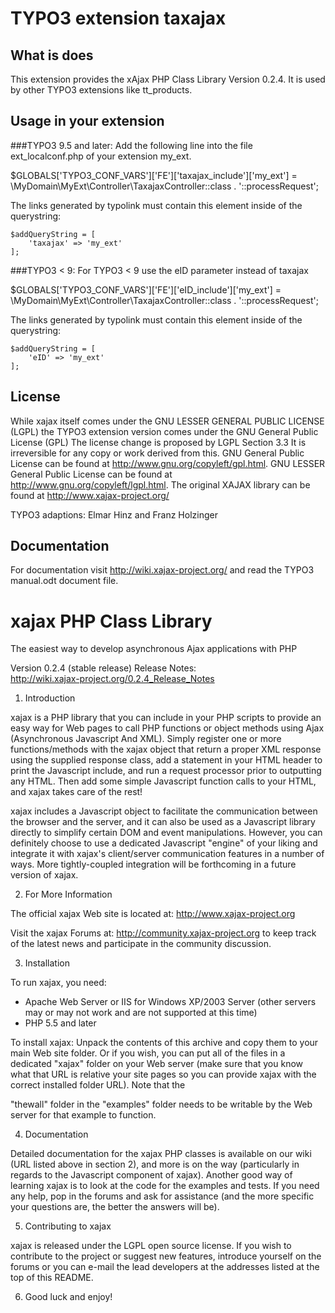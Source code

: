# TYPO3 extension taxajax

## What is does

This extension provides the xAjax PHP Class Library Version 0.2.4.
It is used by other TYPO3 extensions like tt_products.

## Usage in your extension

###TYPO3 9.5 and later:
Add the following line into the file ext_localconf.php of your extension my_ext.

  $GLOBALS['TYPO3_CONF_VARS']['FE']['taxajax_include']['my_ext'] =  \MyDomain\MyExt\Controller\TaxajaxController::class . '::processRequest';

The links generated by typolink must contain this element inside of the querystring:

    $addQueryString = [
        'taxajax' => 'my_ext'
    ];

###TYPO3 < 9:
For TYPO3 < 9 use the eID parameter instead of taxajax 

  $GLOBALS['TYPO3_CONF_VARS']['FE']['eID_include']['my_ext'] =  \MyDomain\MyExt\Controller\TaxajaxController::class . '::processRequest';

The links generated by typolink must contain this element inside of the querystring:

    $addQueryString = [
        'eID' => 'my_ext'
    ];

## License
While xajax itself comes under the
GNU LESSER GENERAL PUBLIC LICENSE (LGPL)
the TYPO3 extension version comes under the
GNU General Public License (GPL)
The license change is proposed by LGPL Section 3.3
It is irreversible for any copy or work derived from this.
GNU General Public License can be found at
http://www.gnu.org/copyleft/gpl.html.
GNU LESSER General Public License can be found at
http://www.gnu.org/copyleft/lgpl.html.
The original XAJAX library can be found at
http://www.xajax-project.org/

TYPO3 adaptions:
Elmar Hinz and Franz Holzinger


## Documentation

For documentation visit http://wiki.xajax-project.org/
and read the TYPO3 manual.odt document file.


# xajax PHP Class Library
 The easiest way to develop asynchronous Ajax applications with PHP

 Version 0.2.4 (stable release)
 Release Notes:                                     
 http://wiki.xajax-project.org/0.2.4_Release_Notes

1. Introduction

xajax is a PHP library that you can include in your PHP scripts
to provide an easy way for Web pages to call PHP functions or
object methods using Ajax (Asynchronous Javascript And XML). Simply
register one or more functions/methods with the xajax object that
return a proper XML response using the supplied response class, add
a statement in your HTML header to print the Javascript include,
and run a request processor prior to outputting any HTML. Then add
some simple Javascript function calls to your HTML, and xajax takes
care of the rest!

xajax includes a Javascript object to facilitate the communication
between the browser and the server, and it can also be used as a
Javascript library directly to simplify certain DOM and event
manipulations. However, you can definitely choose to use a
dedicated Javascript "engine" of your liking and integrate it with
xajax's client/server communication features in a number of ways.
More tightly-coupled integration will be forthcoming in a future
version of xajax.

2. For More Information

The official xajax Web site is located at:
http://www.xajax-project.org

Visit the xajax Forums at:
http://community.xajax-project.org
to keep track of the latest news and participate in the community
discussion.

3. Installation

To run xajax, you need:
* Apache Web Server or IIS for Windows XP/2003 Server
   (other servers may or may not work and are not supported at this
   time)
* PHP 5.5 and later

To install xajax:
Unpack the contents of this archive and copy them to your main Web
site folder. Or if you wish, you can put all of the files in a
dedicated "xajax" folder on your Web server (make sure that you
know what that URL is relative your site pages so you can provide
xajax with the correct installed folder URL). Note that the

"thewall" folder in the "examples" folder needs to be writable by
the Web server for that example to function.

4. Documentation

Detailed documentation for the xajax PHP classes is available on
our wiki (URL listed above in section 2), and more is on the way
(particularly in regards to the Javascript component of xajax).
Another good way of learning xajax is to look at the code for the
examples and tests. If you need any help, pop in the forums and
ask for assistance (and the more specific your questions are,
the better the answers will be).

5. Contributing to xajax

xajax is released under the LGPL open source license. If you wish
to contribute to the project or suggest new features, introduce
yourself on the forums or you can e-mail the lead developers at
the addresses listed at the top of this README.

6. Good luck and enjoy!


